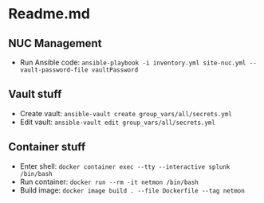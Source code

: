 # Readme.md

## NUC Management
- Run Ansible code: `ansible-playbook -i inventory.yml site-nuc.yml --vault-password-file vaultPassword`


## Vault stuff
- Create vault: `ansible-vault create group_vars/all/secrets.yml`
- Edit vault: `ansible-vault edit group_vars/all/secrets.yml`


## Container stuff
- Enter shell: `docker container exec --tty --interactive splunk /bin/bash`
- Run container: `docker run --rm -it netmon /bin/bash`
- Build image: `docker image build . --file Dockerfile --tag netmon`